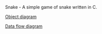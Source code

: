 Snake - A simple game of snake written in C.

[Object diagram](https://docs.google.com/drawings/d/1YVa1dPlSctYNb_eAmf8KTN4Y0q-LRdKLWnC4FU0__a0/edit?usp=sharing)

[Data flow diagram](https://docs.google.com/drawings/d/1BBT02X9-cvda6J0j2K3ETws7YCRfTbXRC7fifd7sDX8/edit?usp=sharing)
